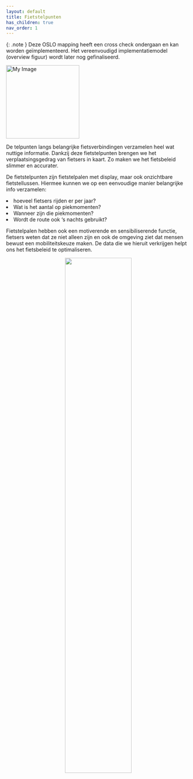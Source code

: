```yaml
---
layout: default
title: Fietstelpunten
has_children: true
nav_order: 1
---
```


{: .note }
Deze OSLO mapping heeft een cross check ondergaan en kan worden geïmplementeerd. Het vereenvoudigd implementatiemodel (overview figuur) wordt later nog gefinaliseerd.

<div style="text-align: left;"><img src="https://raw.githubusercontent.com/samuvack/Implementatie-OSLO-mapping/main/images/Fietstelpunt.jpg" width="200" alt="My Image" id="hp"/>

De telpunten langs belangrijke fietsverbindingen verzamelen heel wat nuttige informatie. Dankzij deze fietstelpunten brengen we het verplaatsingsgedrag van fietsers in kaart. Zo maken we het fietsbeleid slimmer en accurater.

De fietstelpunten zijn fietstelpalen met display, maar ook onzichtbare fietstellussen. Hiermee kunnen we op een eenvoudige manier belangrijke info verzamelen:

<li>hoeveel fietsers rijden er per jaar?</li>
<li>Wat is het aantal op piekmomenten?</li>
<li>Wanneer zijn die piekmomenten?</li>
<li>Wordt de route ook ‘s nachts gebruikt?</li>

Fietstelpalen hebben ook een motiverende en sensibiliserende functie, fietsers weten dat ze niet alleen zijn en ook de omgeving ziet dat mensen bewust een mobiliteitskeuze maken. De data die we hieruit verkrijgen helpt ons het fietsbeleid te optimaliseren.

</div>

<p align="center"><img src="https://raw.githubusercontent.com/samuvack/Implementatie-OSLO-mapping/main/images/Fietstellus_schets.jpg" width="60%" text-align="center"></p>

